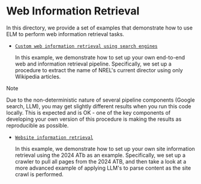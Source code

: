 # Web Information Retrieval

In this directory, we provide a set of examples that demonstrate how to use ELM to perform web information retrieval tasks.

- [`Custom web information retrieval using search engines`](./example_search_retrieval_wiki.ipynb)

    In this example, we demonstrate how to set up your own end-to-end web and information retrieval pipeline.
    Specifically, we set up a procedure to extract the name of NREL's current director using only Wikipedia articles.

> [!NOTE]
> Due to the non-deterministic nature of several pipeline components (Google search, LLM), you may get
> slightly different results when you run this code locally. This is expected and is OK - one of the key
> components of developing your own version of this procedure is making the results as reproducible as
> possible.


- [`Website information retrieval`](./example_website_retrieval_atb.ipynb)

    In this example, we demonstrate how to set up your own site information retrieval using the 2024 ATb as an example.
    Specifically, we set up a crawler to pull all pages from the 2024 ATB, and then take a look at a more advanced example
    of applying LLM's to parse content as the site crawl is performed.
